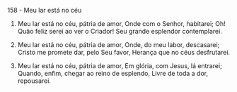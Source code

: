 158 - Meu lar está no céu

1. Meu lar está no céu, pátria de amor,
   Onde com o Senhor, habitarei;
   Oh! Quão feliz serei ao ver o Criador!
   Seu grande esplendor contemplarei.

2. Meu lar está no céu, pátria de amor,
   Onde, do meu labor, descasarei;
   Cristo me promete dar, pelo Seu favor,
   Herança que no céus desfrutarei.

3. Meu lar está no céu, pátria de amor,
   Em glória, com Jesus, lá entrarei;
   Quando, enfim, chegar ao reino de esplendo,
   Livre de toda a dor, repousarei.
